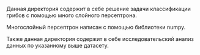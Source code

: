 Данная директория содержит в себе решение задачи классификации грибов с помощью много слойного персептрона.

Многослойный персептрон написан с помощью библиотеки numpy.

Также данная директория содержит в себе исследовательский анализ данных по указанному выше датасету.
